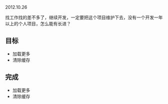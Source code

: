 2012.10.26

找工作找的差不多了，继续开发，一定要把这个项目维护下去，没有一个开发一年以上的个人项目，怎么能有长进？

## 目标

* 加载更多
* 清除缓存

## 完成

* 加载更多
* 清除缓存


